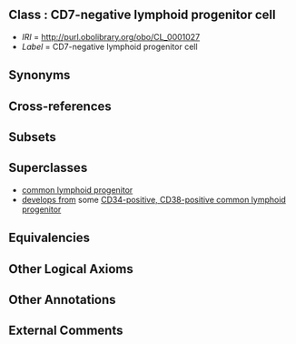 
## Class : CD7-negative lymphoid progenitor cell

 * *IRI* = http://purl.obolibrary.org/obo/CL_0001027
 * *Label* = CD7-negative lymphoid progenitor cell

## Synonyms


## Cross-references


## Subsets


## Superclasses

 * [common lymphoid progenitor](../../CL/51/CL_0000051.md)
 * [develops from](../../RO/02/RO_0002202.md) some [CD34-positive, CD38-positive common lymphoid progenitor](../../CL/21/CL_0001021.md)

## Equivalencies


## Other Logical Axioms


## Other Annotations


## External Comments

